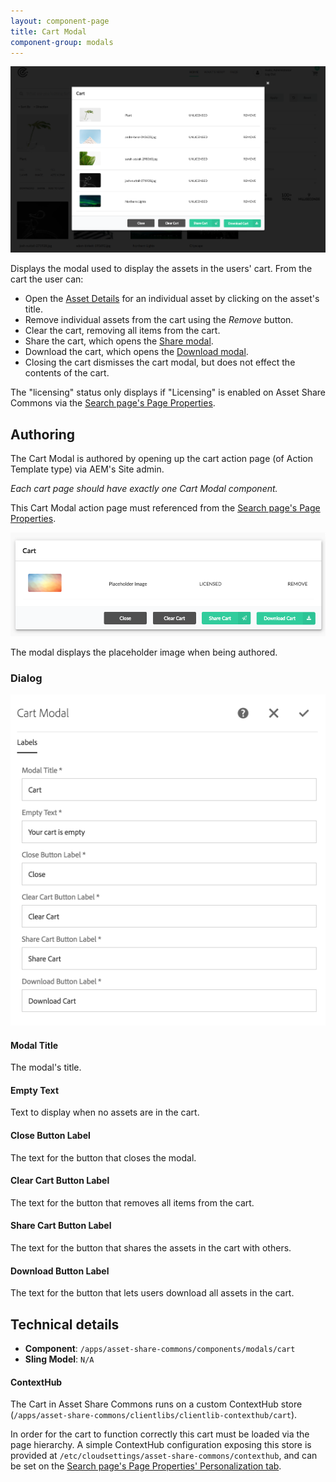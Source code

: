 ```yaml
---
layout: component-page
title: Cart Modal
component-group: modals
---
```


![Cart modal component](./images/main.png)


Displays the modal used to display the assets in the users' cart. From the cart the user can:

* Open the [Asset Details](../details.html) for an individual asset by clicking on the asset's title.
* Remove individual assets from the cart using the *Remove* button.
* Clear the cart, removing all items from the cart.
* Share the cart, which opens the [Share modal](../share/).
* Download the cart, which opens the [Download modal](../download/).
* Closing the cart dismisses the cart modal, but does not effect the contents of the cart.  

The "licensing" status only displays if "Licensing" is enabled on Asset Share Commons via the [Search page's Page Properties](../search/#page-properties).


## Authoring

The Cart Modal is authored by opening up the cart action page (of Action Template type) via AEM's Site admin. 

*Each cart page should have exactly one Cart Modal component.*

This Cart Modal action page must referenced from the [Search page's Page Properties](../search/#page-properties). 

![Authoring view of the cart modal - center](./images/authoring.png)

The modal displays the placeholder image when being authored.

### Dialog

![Cart labels dialog](./images/dialog.png)

#### Modal Title

The modal's title.

#### Empty Text

Text to display when no assets are in the cart.

#### Close Button Label

The text for the button that closes the modal.

#### Clear Cart Button Label

The text for the button that removes all items from the cart.

#### Share Cart Button Label

The text for the button that shares the assets in the cart with others.

#### Download Button Label

The text for the button that lets users download all assets in the cart.

## Technical details

* **Component**: `/apps/asset-share-commons/components/modals/cart`
* **Sling Model**: `N/A`

#### ContextHub

The Cart in Asset Share Commons runs on a custom ContextHub store (`/apps/asset-share-commons/clientlibs/clientlib-contexthub/cart`).

In order for the cart to function correctly this cart must be loaded via the page hierarchy. 
A simple ContextHub configuration exposing this store is provided at `/etc/cloudsettings/asset-share-commons/contexthub`,
and can be set on the [Search page's Page Properties' Personalization tab](../search/#page-properties).

 

